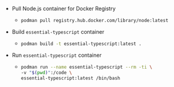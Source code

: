 - Pull Node.js container for Docker Registry
	- ```bash
	  podman pull registry.hub.docker.com/library/node:latest
	  ```
- Build `essential-typescript` container
	- ```bash 
	  podman build -t essential-typescript:latest .
	  ```
- Run `essential-typescript` container
	- ``` bash
	  podman run --name essential-typescript --rm -ti \
	  -v "$(pwd)":/code \
	  essential-typescript:latest /bin/bash
	  ```